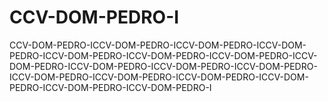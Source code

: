 # CCV-DOM-PEDRO-I
CCV-DOM-PEDRO-ICCV-DOM-PEDRO-ICCV-DOM-PEDRO-ICCV-DOM-PEDRO-ICCV-DOM-PEDRO-ICCV-DOM-PEDRO-ICCV-DOM-PEDRO-ICCV-DOM-PEDRO-ICCV-DOM-PEDRO-ICCV-DOM-PEDRO-ICCV-DOM-PEDRO-ICCV-DOM-PEDRO-ICCV-DOM-PEDRO-ICCV-DOM-PEDRO-ICCV-DOM-PEDRO-ICCV-DOM-PEDRO-ICCV-DOM-PEDRO-I
